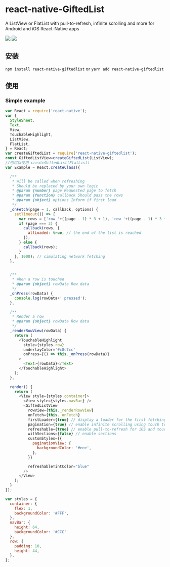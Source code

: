 # react-native-GiftedList

A ListView or FlatList  with pull-to-refresh, infinite scrolling and more for Android and iOS React-Native apps



![](https://raw.githubusercontent.com/FaridSafi/react-native-gifted-listview/master/Captures/ios_refresh_page_demo.gif)
![](https://raw.githubusercontent.com/FaridSafi/react-native-gifted-listview/master/Captures/android_refresh_page_demo.gif)


## 安装

`npm install react-native-giftedlist` or `yarn add react-native-giftedlist`


## 使用


### Simple example


```js
var React = require('react-native');
var {
  StyleSheet,
  Text,
  View,
  TouchableHighlight,
  ListView,
  FlatList,
} = React;
var createGiftedList = require('react-native-giftedlist');
const GiftedListView=createGiftedList(ListView);
//也可以使用 createGiftedList(FlatList)
var Example = React.createClass({

  /**
   * Will be called when refreshing
   * Should be replaced by your own logic
   * @param {number} page Requested page to fetch
   * @param {function} callback Should pass the rows
   * @param {object} options Inform if first load
   */
  _onFetch(page = 1, callback, options) {
    setTimeout(() => {
      var rows = ['row '+((page - 1) * 3 + 1), 'row '+((page - 1) * 3 + 2), 'row '+((page - 1) * 3 + 3)];
      if (page === 3) {
        callback(rows, {
          allLoaded: true, // the end of the list is reached
        });
      } else {
        callback(rows);
      }
    }, 1000); // simulating network fetching
  },


  /**
   * When a row is touched
   * @param {object} rowData Row data
   */
  _onPress(rowData) {
    console.log(rowData+' pressed');
  },

  /**
   * Render a row
   * @param {object} rowData Row data
   */
  _renderRowView(rowData) {
    return (
      <TouchableHighlight
        style={styles.row}
        underlayColor='#c8c7cc'
        onPress={() => this._onPress(rowData)}
      >
        <Text>{rowData}</Text>
      </TouchableHighlight>
    );
  },

  render() {
    return (
      <View style={styles.container}>
        <View style={styles.navBar} />
        <GiftedListView
          rowView={this._renderRowView}
          onFetch={this._onFetch}
          firstLoader={true} // display a loader for the first fetching
          pagination={true} // enable infinite scrolling using touch to load more
          refreshable={true} // enable pull-to-refresh for iOS and touch-to-refresh for Android
          withSections={false} // enable sections
          customStyles={{
            paginationView: {
              backgroundColor: '#eee',
            },
          }}

          refreshableTintColor="blue"
        />
      </View>
    );
  }
});

var styles = {
  container: {
    flex: 1,
    backgroundColor: '#FFF',
  },
  navBar: {
    height: 64,
    backgroundColor: '#CCC'
  },
  row: {
    padding: 10,
    height: 44,
  },
};
```
